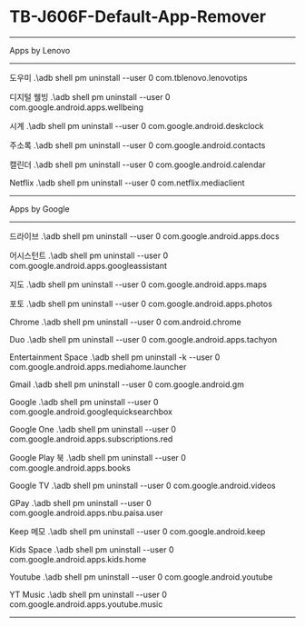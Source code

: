 # TB-J606F-Default-App-Remover
----------------------------------------------------------------------------------------------------

Apps by Lenovo

----------------------------------------------------------------------------------------------------

도우미 .\adb shell pm uninstall --user 0 com.tblenovo.lenovotips

디지털 웰빙 .\adb shell pm uninstall --user 0 com.google.android.apps.wellbeing

시계 .\adb shell pm uninstall --user 0 com.google.android.deskclock

주소록 .\adb shell pm uninstall --user 0 com.google.android.contacts

캘린더 .\adb shell pm uninstall --user 0 com.google.android.calendar

Netflix .\adb shell pm uninstall --user 0 com.netflix.mediaclient

----------------------------------------------------------------------------------------------------

Apps by Google

----------------------------------------------------------------------------------------------------

드라이브 .\adb shell pm uninstall --user 0 com.google.android.apps.docs

어시스턴트 .\adb shell pm uninstall --user 0 com.google.android.apps.googleassistant

지도 .\adb shell pm uninstall --user 0 com.google.android.apps.maps

포토 .\adb shell pm uninstall --user 0 com.google.android.apps.photos

Chrome .\adb shell pm uninstall --user 0 com.android.chrome

Duo .\adb shell pm uninstall --user 0 com.google.android.apps.tachyon

Entertainment Space .\adb shell pm uninstall -k --user 0 com.google.android.apps.mediahome.launcher

Gmail .\adb shell pm uninstall --user 0 com.google.android.gm

Google .\adb shell pm uninstall --user 0 com.google.android.googlequicksearchbox

Google One .\adb shell pm uninstall --user 0 com.google.android.apps.subscriptions.red

Google Play 북 .\adb shell pm uninstall --user 0 com.google.android.apps.books

Google TV .\adb shell pm uninstall --user 0 com.google.android.videos

GPay .\adb shell pm uninstall --user 0 com.google.android.apps.nbu.paisa.user

Keep 메모 .\adb shell pm uninstall --user 0 com.google.android.keep

Kids Space .\adb shell pm uninstall --user 0 com.google.android.apps.kids.home

Youtube .\adb shell pm uninstall --user 0 com.google.android.youtube

YT Music .\adb shell pm uninstall --user 0 com.google.android.apps.youtube.music

----------------------------------------------------------------------------------------------------
